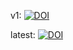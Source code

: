 v1: [![DOI](https://zenodo.org/badge/DOI/10.5281/zenodo.7796380.svg)](https://doi.org/10.5281/zenodo.7796380)

latest: [![DOI](https://zenodo.org/badge/DOI/10.5281/zenodo.7796379.svg)](https://doi.org/10.5281/zenodo.7796379)
